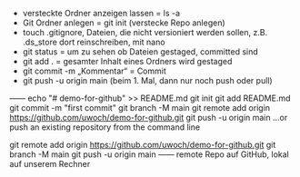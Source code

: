 - versteckte Ordner anzeigen lassen = ls -a
- Git Ordner anlegen = git init (verstecke Repo anlegen) 
- touch .gitignore, Dateien, die nicht versioniert werden sollen, z.B. .ds_store dort 
reinschreiben, mit nano
- git status = um zu sehen ob Dateien gestaged, committed sind
- git add . = gesamter Inhalt eines Ordners wird gestaged
- git commit -m „Kommentar“ = Commit
- git push -u origin main (beim 1. Mal, dann nur noch push oder pull)

——
echo "# demo-for-github" >> README.md
git init
git add README.md
git commit -m "first commit"
git branch -M main
git remote add origin https://github.com/uwoch/demo-for-github.git
git push -u origin main
…or push an existing repository from the command line

git remote add origin https://github.com/uwoch/demo-for-github.git
git branch -M main
git push -u origin main
——
remote Repo auf GitHub, lokal auf unserem Rechner 
